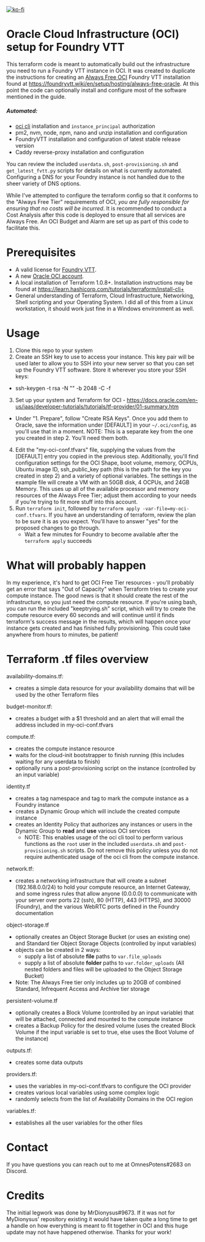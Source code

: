 [![ko-fi](https://ko-fi.com/img/githubbutton_sm.svg)](https://ko-fi.com/Y8Y4HQWXE)
# Oracle Cloud Infrastructure (OCI) setup for Foundry VTT
This terraform code is meant to automatically build out the infrastructure you need to run a Foundry VTT instance in OCI. It was created to duplicate the instructions for creating an [Always Free OCI](https://docs.oracle.com/en-us/iaas/Content/FreeTier/freetier_topic-Always_Free_Resources.htm) Foundry VTT installation found at https://foundryvtt.wiki/en/setup/hosting/always-free-oracle. At this point the code can optionally install and configure most of the software mentioned in the guide.

##### Automated:
  - [oci cli](https://github.com/oracle/oci-cli) installation and `instance_principal` authorization
- pm2, nvm, node, npm, nano and unzip installation and configuration
- FoundryVTT installation and configuration of latest stable release version
- Caddy reverse-proxy installation and configuration

You can review the included `userdata.sh`, `post-provisioning.sh` and `get_latest_fvtt.py` scripts for details on what is currently automated. Configuring a DNS for your Foundry instance is not handled due to the sheer variety of DNS options.


While I've attempted to configure the terraform config so that it conforms to the "Always Free Tier" requirements of OCI, *you are fully responsible for ensuring that no costs will be incurred*.  It is recommended to conduct a Cost Analysis after this code is deployed to ensure that all services are Always Free.  An OCI Budget and Alarm are set up as part of this code to facilitate this.

# Prerequisites
 - A valid license for [Foundry VTT](https://foundryvtt.com).
 - A new [Oracle OCI account](https://cloud.oracle.com).
 - A local installation of Terraform 1.0.8+.  Installation instructions may be found at https://learn.hashicorp.com/tutorials/terraform/install-cli+
 - General understanding of Terraform, Cloud Infrastructure, Networking, Shell scripting and your Operating System.  I did all of this from a Linux workstation, it should work just fine in a Windows environment as well.

# Usage
1. Clone this repo to your system
2. Create an SSH key to use to access your instance.  This key pair will be used later to allow you to SSH into your new server so that you can set up the Foundry VTT software.  Store it wherever you store your SSH keys:
  - ssh-keygen -t rsa -N "" -b 2048 -C <your-ssh-key-name> -f <your-ssh-key-name>
3. Set up your system and Terraform for OCI - https://docs.oracle.com/en-us/iaas/developer-tutorials/tutorials/tf-provider/01-summary.htm
  - Under "1. Prepare", follow "Create RSA Keys". Once you add them to Oracle, save the information under [DEFAULT] in your `~/.oci/config`, as you'll use that in a moment. NOTE: This is a separate key from the one you created in step 2.  You'll need them both.
4. Edit the "my-oci-conf.tfvars" file, supplying the values from the [DEFAULT] entry you copied in the previous step.
    Additionally, you'll find configuration settings for the OCI Shape, boot volume, memory, OCPUs, Ubuntu image ID, ssh_public_key path (this is the path for the key you created in step 2) and a variety of optional variables.  The settings in the example file will create a VM with an 50GB disk, 4 OCPUs, and 24GB Memory.  This uses up all of the available processor and memory resources of the Always Free Tier; adjust them according to your needs if you're trying to fit more stuff into this account.
5. Run `terraform init`, followed by `terraform apply -var-file=my-oci-conf.tfvars`.  If you have an understanding of terraform, review the plan to be sure it is as you expect. You'll have to answer "yes" for the proposed changes to go through.
   -  Wait a few minutes for Foundry to become available after the `terraform apply` succeeds


# What will probably happen
In my experience, it's hard to get OCI Free Tier resources - you'll probably get an error that says "Out of Capacity" when Terraform tries to create your compute instance.  The good news is that it should create the rest of the infrastructure, so you just need the compute resource.  If you're using bash, you can run the included "keeptrying.sh" script, which will try to create the compute resource every 60 seconds and will continue until it finds terraform's success message in the results, which will happen once your instance gets created and has finished fully provisioning.  This could take anywhere from hours to minutes, be patient!

# Terraform .tf files overview
availability-domains.tf:
  - creates a simple data resource for your availability domains that will be used by the other Terraform files

budget-monitor.tf:
  - creates a budget with a $1 threshold and an alert that will email the address included in my-oci-conf.tfvars

compute.tf:
  - creates the compute instance resource
  - waits for the cloud-init bootstrapper to finish running (this includes waiting for any userdata to finish)
  - optionally runs a post-provisioning script on the instance (controlled by an input variable)

identity.tf
  - creates a tag namespace and tag to mark the compute instance as a Foundry instance
  - creates a Dynamic Group which will include the created compute instance
  - creates an Identity Policy that authorizes any instances or users in the Dynamic Group to **read** and **use** various OCI services
    - NOTE: This enables usage of the oci cli tool to perform various functions as the `root` user in the included `userdata.sh` and `post-provisioning.sh` scripts. Do not remove this policy unless you do not require authenticated usage of the oci cli from the compute instance.

network.tf:
  - creates a networking infrastructure that will create a subnet (192.168.0.0/24) to hold your compute resource, an Internet Gateway, and some ingress rules that allow anyone (0.0.0.0) to communicate with your server over ports 22 (ssh), 80 (HTTP), 443 (HTTPS), and 30000 (Foundry), and the various WebRTC ports defined in the Foundry documentation

object-storage.tf
  - optionally creates an Object Storage Bucket (or uses an existing one) and Standard tier Object Storage Objects (controlled by input variables)
  - objects can be created in 2 ways:
    - supply a list of absolute **file** paths to `var.file_uploads`
    - supply a list of absolute **folder** paths to `var.folder_uploads` (All nested folders and files will be uploaded to the Object Storage Bucket)
  - Note: The Always Free tier only includes up to 20GB of combined Standard, Infrequent Access and Archive tier storage

persistent-volume.tf
  - optionally creates a Block Volume (controlled by an input variable) that will be attached, connected and mounted to the compute instance
  - creates a Backup Policy for the desired volume (uses the created Block Volume if the input variable is set to true, else uses the Boot Volume of the instance)

outputs.tf:
  - creates some data outputs

providers.tf:
  - uses the variables in my-oci-conf.tfvars to configure the OCI provider
  - creates various local variables using some complex logic
  - randomly selects from the list of Availability Domains in the OCI region

variables.tf:
  - establishes all the user variables for the other files

# Contact
If you have questions you can reach out to me at OmnesPotens#2683 on Discord.

# Credits
The initial legwork was done by MrDionysus#9673.  If it was not for MyDionysus' repository existing it would have taken quite a long time to get a handle
on how everything is meant to fit together in OCI and this huge update may not have happened otherwise.  Thanks for your work!
